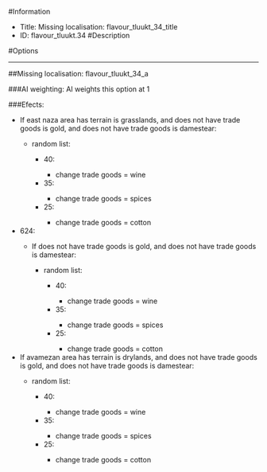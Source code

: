 #Information
 - Title: Missing localisation: flavour_tluukt_34_title
 - ID: flavour_tluukt.34
#Description

#Options

___
##Missing localisation: flavour_tluukt_34_a

###AI weighting:
AI weights this option at 1


###Efects:<ul><li>If east naza area has terrain is grasslands, and does not have trade goods is gold, and does not have trade goods is damestear:</li><ul><li>random list:</li><ul><li>40:</li><ul><li>change trade goods = wine</li></ul><li>35:</li><ul><li>change trade goods = spices</li></ul><li>25:</li><ul><li>change trade goods = cotton</li></ul></ul></ul><li>624:</li><ul><li>If does not have trade goods is gold, and does not have trade goods is damestear:</li><ul><li>random list:</li><ul><li>40:</li><ul><li>change trade goods = wine</li></ul><li>35:</li><ul><li>change trade goods = spices</li></ul><li>25:</li><ul><li>change trade goods = cotton</li></ul></ul></ul></ul><li>If avamezan area has terrain is drylands, and does not have trade goods is gold, and does not have trade goods is damestear:</li><ul><li>random list:</li><ul><li>40:</li><ul><li>change trade goods = wine</li></ul><li>35:</li><ul><li>change trade goods = spices</li></ul><li>25:</li><ul><li>change trade goods = cotton</li></ul></ul></ul></ul>
